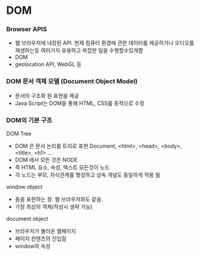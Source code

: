 # DOM

### Browser APIS
- 웹 브라우저에 내장된 API. 현재 컴퓨터 환경에 관한 데이터를 제공하거나 오디오를 재생하는등 여러가지 유용하고 복잡한 일을 수행할수있게함
- DOM
- geolocation API, WebGL 등


### DOM 문서 객체 모델 (Document Object Model)
- 문서의 구조화 된 표현을 제공
- Java Script는 DOM을 통해 HTML, CSS를 동적으로 수정

### DOM의 기본 구조

DOM Tree
- DOM 은 문서 논리를 트리로 표현 Document, \<html>, \<head>, \<body>, \<title>, \<h1> ...
- DOM 에서 모든 것은 NODE
- 즉 HTML 요소, 속성, 텍스트 모든것이 노드
- 각 노드는 부모, 자식관계를 형성하고 상속 개념도 동일하게 적용 됨

window object
- 돔을 표현하는 창. 웹 브라우저와도 같음.
- 가장 최상의 객체(작성시 생략 가능)

document object
- 브라우저가 불러온 웹페이지
- 페이지 컨텐츠의 진입점
- window의 속성


